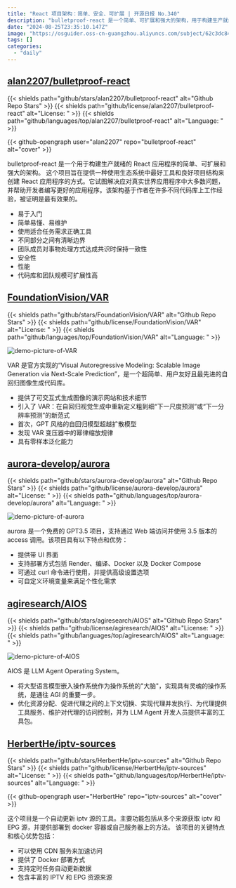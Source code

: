 ```yaml
---
title: "React 项目架构：简单、安全、可扩展 | 开源日报 No.340"
description: "bulletproof-react 是一个简单、可扩展和强大的架构，用于构建生产就绪的 React 应用程序。它提供了一种使用生态系统中最好的工具和良好的项目结构来创建 React 应用程序的方式。该架构解决了大多数真实世界应用程序中的问题，并帮助开发者编写更好的应用程序。它具有易于入门、简单易懂、易维护、使用适合任务需求的正确工具、清晰的部分边界、保持一致性、安全性、性能和可扩展性高的特点。如果你想构建高质量的 React 应用程序，bulletproof-react 是一个值得尝试的架构。"
date: "2024-08-25T23:35:10.147Z"
image: "https://osguider.oss-cn-guangzhou.aliyuncs.com/subject/62c3dc847c607139a38921576e19905c.png"
tags: []
categories:
  - "daily"
---
```


## [alan2207/bulletproof-react](https://github.com/alan2207/bulletproof-react)

{{< shields path="github/stars/alan2207/bulletproof-react" alt="Github Repo Stars" >}} {{< shields path="github/license/alan2207/bulletproof-react" alt="License: " >}} {{< shields path="github/languages/top/alan2207/bulletproof-react" alt="Language: " >}}

{{< github-opengraph user="alan2207" repo="bulletproof-react" alt="cover" >}}

bulletproof-react 是一个用于构建生产就绪的 React 应用程序的简单、可扩展和强大的架构。
这个项目旨在提供一种使用生态系统中最好工具和良好项目结构来创建 React 应用程序的方式。它试图解决应对真实世界应用程序中大多数问题，并帮助开发者编写更好的应用程序。该架构基于作者在许多不同代码库上工作经验，被证明是最有效果的。

- 易于入门
- 简单易懂、易维护
- 使用适合任务需求正确工具
- 不同部分之间有清晰边界
- 团队成员对事物处理方式达成共识时保持一致性
- 安全性
- 性能
- 代码库和团队规模可扩展性高
  
## [FoundationVision/VAR](https://github.com/FoundationVision/VAR)

{{< shields path="github/stars/FoundationVision/VAR" alt="Github Repo Stars" >}} {{< shields path="github/license/FoundationVision/VAR" alt="License: " >}} {{< shields path="github/languages/top/FoundationVision/VAR" alt="Language: " >}}

![demo-picture-of-VAR](https://static.osguider.com/subject/github/FoundationVision/VAR/c7a20f8536efcb6c8ec276504e74699e.jpeg)

VAR 是官方实现的“Visual Autoregressive Modeling: Scalable Image Generation via Next-Scale Prediction”，是一个超简单、用户友好且最先进的自回归图像生成代码库。

- 提供了可交互式生成图像的演示网站和技术细节
- 引入了 VAR：在自回归视觉生成中重新定义粗到细“下一尺度预测”或“下一分辨率预测”的新范式
- 首次，GPT 风格的自回归模型超越扩散模型
- 发现 VAR 变压器中的幂律缩放规律
- 具有零样本泛化能力
  
## [aurora-develop/aurora](https://github.com/aurora-develop/aurora)

{{< shields path="github/stars/aurora-develop/aurora" alt="Github Repo Stars" >}} {{< shields path="github/license/aurora-develop/aurora" alt="License: " >}} {{< shields path="github/languages/top/aurora-develop/aurora" alt="Language: " >}}

![demo-picture-of-aurora](https://static.osguider.com/subject/github/aurora-develop/aurora/1975b561995369ff7e78323cf5edabe8.png)

aurora 是一个免费的 GPT3.5 项目，支持通过 Web 端访问并使用 3.5 版本的 access 调用。该项目具有以下特点和优势：

- 提供带 UI 界面
- 支持部署方式包括 Render、编译、Docker 以及 Docker Compose
- 可通过 curl 命令进行使用，并提供高级设置选项
- 可自定义环境变量来满足个性化需求
  
## [agiresearch/AIOS](https://github.com/agiresearch/AIOS)

{{< shields path="github/stars/agiresearch/AIOS" alt="Github Repo Stars" >}} {{< shields path="github/license/agiresearch/AIOS" alt="License: " >}} {{< shields path="github/languages/top/agiresearch/AIOS" alt="Language: " >}}

![demo-picture-of-AIOS](https://static.osguider.com/subject/github/agiresearch/AIOS/740efa741067b2d7162f810f538a1d8a.png)

AIOS 是 LLM Agent Operating System。

- 将大型语言模型嵌入操作系统作为操作系统的"大脑"，实现具有灵魂的操作系统，是通往 AGI 的重要一步。
- 优化资源分配、促进代理之间的上下文切换、实现代理并发执行、为代理提供工具服务、维护对代理的访问控制，并为 LLM Agent 开发人员提供丰富的工具包。
  
## [HerbertHe/iptv-sources](https://github.com/HerbertHe/iptv-sources)

{{< shields path="github/stars/HerbertHe/iptv-sources" alt="Github Repo Stars" >}} {{< shields path="github/license/HerbertHe/iptv-sources" alt="License: " >}} {{< shields path="github/languages/top/HerbertHe/iptv-sources" alt="Language: " >}}

{{< github-opengraph user="HerbertHe" repo="iptv-sources" alt="cover" >}}

这个项目是一个自动更新 iptv 源的工具。主要功能包括从多个来源获取 iptv 和 EPG 源，并提供部署到 docker 容器或自己服务器上的方法。
该项目的关键特点和核心优势包括：

- 可以使用 CDN 服务来加速访问
- 提供了 Docker 部署方式
- 支持定时任务自动更新数据
- 包含丰富的 IPTV 和 EPG 资源来源
  
